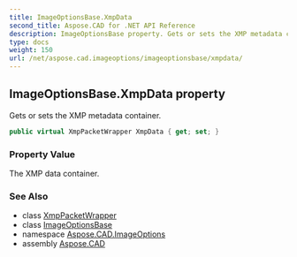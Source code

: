 ```yaml
---
title: ImageOptionsBase.XmpData
second_title: Aspose.CAD for .NET API Reference
description: ImageOptionsBase property. Gets or sets the XMP metadata container
type: docs
weight: 150
url: /net/aspose.cad.imageoptions/imageoptionsbase/xmpdata/
---
```

## ImageOptionsBase.XmpData property

Gets or sets the XMP metadata container.

```csharp
public virtual XmpPacketWrapper XmpData { get; set; }
```

### Property Value

The XMP data container.

### See Also

* class [XmpPacketWrapper](../../../aspose.cad/xmppacketwrapper/)
* class [ImageOptionsBase](../)
* namespace [Aspose.CAD.ImageOptions](../../../aspose.cad.imageoptions/)
* assembly [Aspose.CAD](../../../)


